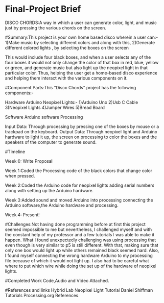# Final-Project Brief 

DISCO CHORDS:A way in which a user can generate color, light, and music just by pressing the various chords on the screen.

#Summary:This project is your own home based disco wherein a user can:-
1)Make music by selecting different colors and along with this,
2)Generate different colored lights
, by selecting the boxes on the screen

This would include four black boxes, and when a user selects any of the four boxes it would not only change the color of that box in red, blue, yellow or green, and generate music but also light up the neopixel light in that particular color. Thus, helping the user get a home-based disco experience and helping them interact with the various components on it.

#Component Parts:This “Disco Chords” project has the following components:-

Hardware
Arduino Neopixel Lights:-
1)Arduino Uno
2)Usb C Cable
3)Neopixel Lights
4)Jumper Wires
5)Bread Board

Software
Arduino software
Processing 

Input Data: Through processing by pressing one of the boxes by mouse or a trackpad on the keyboard.
Output Data: Through neopixel light and Arduino hardware to light it up, the screen on processing to color the boxes and the speakers of the computer to generate sound.


#Timeline

Week 0: Write Proposal

Week 1:Coded the Processing code of the black colors that change color when pressed.

Week 2:Coded the Arduino code for neopixel lights adding serial numbers along with setting up the Arduino hardware. 

Week 3:Added sound and moved Arduino into processing connecting the Arduino software,the Arduino hardware and processing.

Week 4: Present!

#Challenges:Not having done programming before at first this project seemed impossible to me but nevertheless, I challenged myself and with the constant help of my professor and a few tutorials I was able to make it happen.
What I found unexpectedly challenging was using processing that even though is very similar to p5 is still different. With that, making sure that only one box would light up while others remained black seemed hard.
Also, I found myself connecting the wrong hardware Arduino to my processing file because of which it would not light up.
I also had to be careful what where to put which wire while doing the set up of the hardware of neopixel lights.

#Completed Work
Code,Audio and Video Attached.

#References and links
Hybrid Lab Neopixel Light Tutorial
Daniel Shiffman Tutorials 
Processing.org References 






